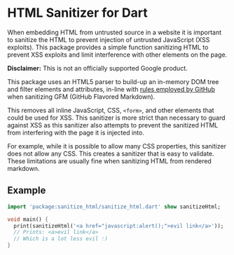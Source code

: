HTML Sanitizer for Dart
=======================

When embedding HTML from untrusted source in a website it is important to
sanitize the HTML to prevent injection of untrusted JavaScript (XSS exploits).
This package provides a simple function sanitizing HTML to prevent XSS exploits
and limit interference with other elements on the page.

**Disclaimer:** This is not an officially supported Google product.

This package uses an HTML5 parser to build-up an in-memory DOM tree and
filter elements and attributes, in-line with [rules employed by GitHub][1]
when sanitizing GFM (GitHub Flavored Markdown).

This removes all inline JavaScript, CSS, `<form>`, and other elements that
could be used for XSS. This sanitizer is more strict than necessary to
guard against XSS as this sanitizer also attempts to prevent the sanitized
HTML from interfering with the page it is injected into.

For example, while it is possible to allow many CSS properties, this
sanitizer does not allow any CSS. This creates a sanitizer that is easy to
validate. These limitations are usually fine when sanitizing HTML from rendered
markdown.

[1]: https://github.com/jch/html-pipeline/blob/master/lib/html/pipeline/sanitization_filter.rb

## Example

```dart
import 'package:sanitize_html/sanitize_html.dart' show sanitizeHtml;

void main() {
  print(sanitizeHtml('<a href="javascript:alert();">evil link</a>'));
  // Prints: <a>evil link</a>
  // Which is a lot less evil :)
}
```


